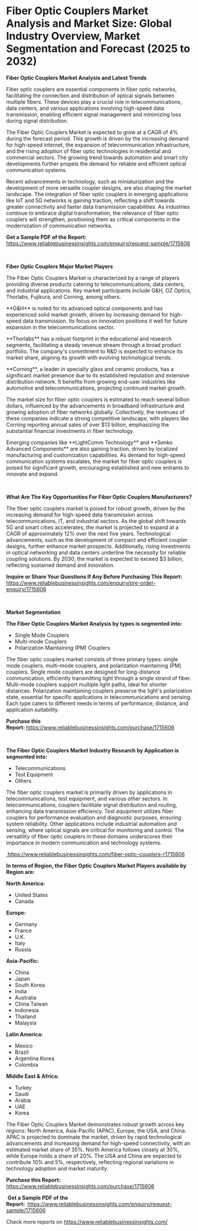 <p><h1>Fiber Optic Couplers Market Analysis and Market Size: Global Industry Overview, Market Segmentation and Forecast (2025 to 2032)</h1></p><p><strong>Fiber Optic Couplers Market Analysis and Latest Trends</strong></p>
<p><p>Fiber optic couplers are essential components in fiber optic networks, facilitating the connection and distribution of optical signals between multiple fibers. These devices play a crucial role in telecommunications, data centers, and various applications involving high-speed data transmission, enabling efficient signal management and minimizing loss during signal distribution.</p><p>The Fiber Optic Couplers Market is expected to grow at a CAGR of 4% during the forecast period. This growth is driven by the increasing demand for high-speed internet, the expansion of telecommunication infrastructure, and the rising adoption of fiber optic technologies in residential and commercial sectors. The growing trend towards automation and smart city developments further propels the demand for reliable and efficient optical communication systems.</p><p>Recent advancements in technology, such as miniaturization and the development of more versatile coupler designs, are also shaping the market landscape. The integration of fiber optic couplers in emerging applications like IoT and 5G networks is gaining traction, reflecting a shift towards greater connectivity and faster data transmission capabilities. As industries continue to embrace digital transformation, the relevance of fiber optic couplers will strengthen, positioning them as critical components in the modernization of communication networks.</p></p>
<p><strong>Get a Sample PDF of the Report:&nbsp;</strong> <a href="https://www.reliablebusinessinsights.com/enquiry/request-sample/1715606?utm_campaign=97&utm_medium=2&utm_source=Github&utm_content=ia&utm_term=12012025&utm_id=fiber-optic-couplers">https://www.reliablebusinessinsights.com/enquiry/request-sample/1715606</a></p>
<p>&nbsp;</p>
<p><strong>Fiber Optic Couplers Major Market Players</strong></p>
<p><p>The Fiber Optic Couplers Market is characterized by a range of players providing diverse products catering to telecommunications, data centers, and industrial applications. Key market participants include G&H, OZ Optics, Thorlabs, Fujikura, and Corning, among others. </p><p>**G&H** is noted for its advanced optical components and has experienced solid market growth, driven by increasing demand for high-speed data transmission. Its focus on innovation positions it well for future expansion in the telecommunications sector.</p><p>**Thorlabs** has a robust footprint in the educational and research segments, facilitating a steady revenue stream through a broad product portfolio. The company's commitment to R&D is expected to enhance its market share, aligning its growth with evolving technological trends.</p><p>**Corning**, a leader in specialty glass and ceramic products, has a significant market presence due to its established reputation and extensive distribution network. It benefits from growing end-user industries like automotive and telecommunications, projecting continued market growth.</p><p>The market size for fiber optic couplers is estimated to reach several billion dollars, influenced by the advancements in broadband infrastructure and growing adoption of fiber networks globally. Collectively, the revenues of these companies indicate a strong competitive landscape, with players like Corning reporting annual sales of over $13 billion, emphasizing the substantial financial investments in fiber technology.</p><p>Emerging companies like **LightComm Technology** and **Senko Advanced Components** are also gaining traction, driven by localized manufacturing and customization capabilities. As demand for high-speed communication systems escalates, the market for fiber optic couplers is poised for significant growth, encouraging established and new entrants to innovate and expand.</p></p>
<p>&nbsp;</p>
<p><strong>What Are The Key Opportunities For Fiber Optic Couplers Manufacturers?</strong></p>
<p><p>The fiber optic couplers market is poised for robust growth, driven by the increasing demand for high-speed data transmission across telecommunications, IT, and industrial sectors. As the global shift towards 5G and smart cities accelerates, the market is projected to expand at a CAGR of approximately 12% over the next five years. Technological advancements, such as the development of compact and efficient coupler designs, further enhance market prospects. Additionally, rising investments in optical networking and data centers underline the necessity for reliable coupling solutions. By 2030, the market is expected to exceed $3 billion, reflecting sustained demand and innovation.</p></p>
<p><strong>Inquire or Share Your Questions If Any Before Purchasing This Report:</strong> <a href="https://www.reliablebusinessinsights.com/enquiry/pre-order-enquiry/1715606?utm_campaign=97&utm_medium=2&utm_source=Github&utm_content=ia&utm_term=12012025&utm_id=fiber-optic-couplers">https://www.reliablebusinessinsights.com/enquiry/pre-order-enquiry/1715606</a></p>
<p>&nbsp;</p>
<p><strong>Market Segmentation</strong></p>
<p><strong>The Fiber Optic Couplers Market Analysis by types is segmented into:</strong></p>
<p><ul><li>Single Mode Couplers</li><li>Multi-mode Couplers</li><li>Polarization Maintaining (PM) Couplers</li></ul></p>
<p><p>The fiber optic couplers market consists of three primary types: single mode couplers, multi-mode couplers, and polarization maintaining (PM) couplers. Single mode couplers are designed for long-distance communication, efficiently transmitting light through a single strand of fiber. Multi-mode couplers support multiple light paths, ideal for shorter distances. Polarization maintaining couplers preserve the light's polarization state, essential for specific applications in telecommunications and sensing. Each type caters to different needs in terms of performance, distance, and application suitability.</p></p>
<p><strong>Purchase this Report:&nbsp;</strong><a href="https://www.reliablebusinessinsights.com/purchase/1715606?utm_campaign=97&utm_medium=2&utm_source=Github&utm_content=ia&utm_term=12012025&utm_id=fiber-optic-couplers">https://www.reliablebusinessinsights.com/purchase/1715606</a></p>
<p>&nbsp;</p>
<p><strong>The Fiber Optic Couplers Market Industry Research by Application is segmented into:</strong></p>
<p><ul><li>Telecommunications</li><li>Test Equipment</li><li>Others</li></ul></p>
<p><p>The fiber optic couplers market is primarily driven by applications in telecommunications, test equipment, and various other sectors. In telecommunications, couplers facilitate signal distribution and routing, enhancing data transmission efficiency. Test equipment utilizes fiber couplers for performance evaluation and diagnostic purposes, ensuring system reliability. Other applications include industrial automation and sensing, where optical signals are critical for monitoring and control. The versatility of fiber optic couplers in these domains underscores their importance in modern communication and technology systems.</p></p>
<p><a href="https://www.reliablebusinessinsights.com/fiber-optic-couplers-r1715606?utm_campaign=97&utm_medium=2&utm_source=Github&utm_content=ia&utm_term=12012025&utm_id=fiber-optic-couplers">&nbsp;https://www.reliablebusinessinsights.com/fiber-optic-couplers-r1715606</a></p>
<p><strong>In terms of Region, the Fiber Optic Couplers Market Players available by Region are:</strong></p>
<p>
    <p> <strong> North America: </strong>
        <ul>
            <li>United States</li>
            <li>Canada</li>
        </ul>
        </p> 
    <p> <strong> Europe: </strong>
        <ul>
            <li>Germany</li>
            <li>France</li>
            <li>U.K.</li>
            <li>Italy</li>
            <li>Russia</li>
        </ul>
        </p> 
    <p> <strong> Asia-Pacific: </strong>
        <ul>
            <li>China</li>
            <li>Japan</li>
            <li>South Korea</li>
            <li>India</li>
            <li>Australia</li>
            <li>China Taiwan</li>
            <li>Indonesia</li>
            <li>Thailand</li>
            <li>Malaysia</li>
        </ul>
        </p> 
    <p> <strong> Latin America: </strong>
        <ul>
            <li>Mexico</li>
            <li>Brazil</li>
            <li>Argentina Korea</li>
            <li>Colombia</li>
        </ul>
        </p> 
    <p> <strong> Middle East & Africa: </strong>
        <ul>
            <li>Turkey</li>
            <li>Saudi</li>
            <li>Arabia</li>
            <li>UAE</li>
            <li>Korea</li>
        </ul>
    </p>
    </p>
<p><p>The Fiber Optic Couplers Market demonstrates robust growth across key regions: North America, Asia-Pacific (APAC), Europe, the USA, and China. APAC is projected to dominate the market, driven by rapid technological advancements and increasing demand for high-speed connectivity, with an estimated market share of 35%. North America follows closely at 30%, while Europe holds a share of 20%. The USA and China are expected to contribute 10% and 5%, respectively, reflecting regional variations in technology adoption and market maturity.</p></p>
<p><strong>Purchase this Report: </strong><a href="https://www.reliablebusinessinsights.com/purchase/1715606?utm_campaign=97&utm_medium=2&utm_source=Github&utm_content=ia&utm_term=12012025&utm_id=fiber-optic-couplers">https://www.reliablebusinessinsights.com/purchase/1715606</a></p>
<p>&nbsp;<strong>Get a Sample PDF of the Report:&nbsp;&nbsp;</strong><a href="https://www.reliablebusinessinsights.com/enquiry/request-sample/1715606?utm_campaign=97&utm_medium=2&utm_source=Github&utm_content=ia&utm_term=12012025&utm_id=fiber-optic-couplers">https://www.reliablebusinessinsights.com/enquiry/request-sample/1715606</a></p>
<p><strong></strong></p>
<p>Check more reports on <a href="https://www.reliablebusinessinsights.com/?utm_campaign=97&utm_medium=2&utm_source=Github&utm_content=ia&utm_term=12012025&utm_id=fiber-optic-couplers">https://www.reliablebusinessinsights.com/</a></p>